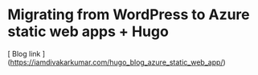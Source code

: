 # Migrating from WordPress to Azure static web apps + Hugo

[ Blog link ] (https://iamdivakarkumar.com/hugo_blog_azure_static_web_app/)
